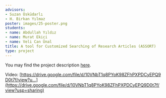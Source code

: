```yaml
---
advisors:
- Suzan Üsküdarlı
- H. Birkan Yılmaz
poster: images/25-poster.png
students:
- name: Abdullah Yıldız
- name: Murat Ekici
- name: Veli Can Ünal
title: A tool for Customized Searching of Research Articles (ASSORT)
type: project
---
```


You may find the project description [here](https://www.cmpe.boun.edu.tr/~uskudarli/courses/cmpe491-492/text_analytics_on_searching_academic_literature.pdf).


Video: [https://drive.google.com/file/d/10VNbT1q8PYoK98ZFhPXPDCyEPQ9D0t7f/view?u...](https://drive.google.com/file/d/10VNbT1q8PYoK98ZFhPXPDCyEPQ9D0t7f/view?usp=sharing)